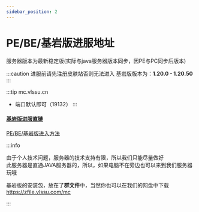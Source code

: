 ```yaml
---
sidebar_position: 2
---
```


# PE/BE/基岩版进服地址

服务器版本为最新稳定版(实际与java服务器版本同步，因PE与PC同步后版本)

:::caution 进服前请先注册皮肤站否则无法进入
基岩版版本为：**1.20.0 - 1.20.50**
:::

:::tip mc.vlssu.cn
- 端口默认即可（19132）
:::

#### [基岩版进服直链](minecraft://?addExternalServer=Vlssu%20Server%7Cmc.vlssu.cn:19132)

[PE/BE/基岩版进入方法](../tutorials/configuring-client/pe.md)

:::info

由于个人技术问题，服务器的技术支持有限，所以我们只能尽量做好\
此服务器是直通JAVA服务器的，所以，如果电脑不在旁边也可以来到我们服务器玩哦

基岩版的安装包，放在了**群文件**中，当然你也可以在我们的网盘中下载 <https://zfile.vlssu.com/mc>

:::
